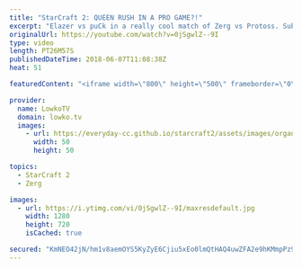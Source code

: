 ```yaml
---
title: "StarCraft 2: QUEEN RUSH IN A PRO GAME?!"
excerpt: "Elazer vs puCk in a really cool match of Zerg vs Protoss. Subscribe for more videos: http://lowko.tv/youtube MMA vs aLive: https://goo.gl/GW9L7H  Not quite your standard professional match of StarCraft 2, but quite a regular game for Redshift. In this game, Elazer decides to commit to a relatively cheap"
originalUrl: https://youtube.com/watch?v=0jSgwlZ--9I
type: video
length: PT26M57S
publishedDateTime: 2018-06-07T11:08:38Z
heat: 51

featuredContent: "<iframe width=\"800\" height=\"500\" frameborder=\"0\" src=\"https://www.youtube.com/embed/0jSgwlZ--9I\" allow=\"accelerometer; autoplay; encrypted-media; gyroscope; picture-in-picture\" allowfullscreen></iframe>"

provider:
  name: LowkoTV
  domain: lowko.tv
  images:
    - url: https://everyday-cc.github.io/starcraft2/assets/images/organizations/lowko.tv-50x50.jpg
      width: 50
      height: 50

topics:
  - StarCraft 2
  - Zerg

images:
  - url: https://i.ytimg.com/vi/0jSgwlZ--9I/maxresdefault.jpg
    width: 1280
    height: 720
    isCached: true

secured: "KmNEO42jN/hm1v8aemOYS5KyZyE6Cjiu5xEo0lmQtHAQ4uwZFA2e9hKMmpPz9fwrkPkhaLdot2/Blvycllg9VqUMUNEnD6YOkmzP2mzBqzYW2Qq4sF4nOhbc1sdk0FqhS4E0dwLAlFnyxXSs3sZ+BGBbHT9ZiAKW6S4hUKKDYM0prdPewp+3ieQI32kdlfcOBqEKhumpN7yfmQsIeSQ9x/u+amUseL9nHWtfGgGSWRzGmlYMybwaMOIvqXnOf5ZzSKPpIAF6/ZkmaYOJ5VQGm0Cb0a4Eh2unlsUaXM36GIsa038pQxXrGkd70WqzNsv8QWb3wPh+C3kFDjNuetA7x0EH1VaO2hjxJGQg7zpPH/mtUBZQuSGOd89p1jGKKNffy04tA4E9DpH0l61YQySa40Gqn7lA845Av9RthT7drW/gZYU4p50R7KcuGHi2ZjtA;6Y4ReHMIh5vdPG3q6dSziQ=="
---
```



